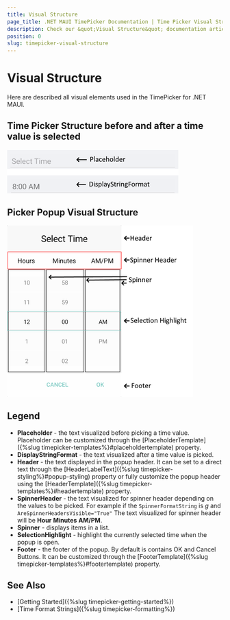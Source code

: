 ```yaml
---
title: Visual Structure
page_title: .NET MAUI TimePicker Documentation | Time Picker Visual Structure
description: Check our &quot;Visual Structure&quot; documentation article for Telerik TimePicker for .NET MAUI.
position: 0
slug: timepicker-visual-structure
---
```


# Visual Structure

Here are described all visual elements used in the TimePicker for .NET MAUI.

## Time Picker Structure before and after a time value is selected

![Time Picker Visual Structure](images/time_picker_placeholder_display.png "Visual elements of Time Picker control")

## Picker Popup Visual Structure

![Time Picker Popup Visual Structure](images/time_picker_structure.png "Visual elements of Time Picker Popup")

## Legend ##

- **Placeholder** - the text visualized before picking a time value. Placeholder can be customized through the [PlaceholderTemplate]({%slug timepicker-templates%}#placeholdertemplate) property.
- **DisplayStringFormat** - the text visualized after a time value is picked.
- **Header** - the text displayed in the popup header. It can be set to a direct text through the [HeaderLabelText]({%slug timepicker-styling%}#popup-styling) property or fully customize the popup header using the [HeaderTemplate]({%slug timepicker-templates%}#headertemplate) property.
- **SpinnerHeader** - the text visualized for spinner header depending on the values to be picked. For example if the `SpinnerFormatString` is *g* and `AreSpinnerHeadersVisible="True"` The text visualized for spinner header will be **Hour** **Minutes** **AM/PM**.
- **Spinner** - displays items in a list.
- **SelectionHighlight** - highlight the currently selected time when the popup is open.
- **Footer** - the footer of the popup. By default is contains OK and Cancel Buttons. It can be customized through the [FooterTemplate]({%slug timepicker-templates%}#footertemplate) property.

## See Also

- [Getting Started]({%slug timepicker-getting-started%})
- [Time Format Strings]({%slug timepicker-formatting%})